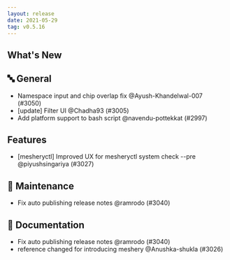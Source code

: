 ```yaml
---
layout: release
date: 2021-05-29
tag: v0.5.16
---
```


## What's New

## 🔤 General

- Namespace input and chip overlap fix @Ayush-Khandelwal-007 (#3050)
- [update] Filter UI @Chadha93 (#3005)
- Add platform support to bash script @navendu-pottekkat (#2997)

## Features
- [mesheryctl] Improved UX for mesheryctl system check --pre @piyushsingariya (#3027)

## 🧰 Maintenance

- Fix auto publishing release notes @ramrodo (#3040)

## 📖 Documentation
- Fix auto publishing release notes @ramrodo (#3040)
- reference changed for introducing meshery @Anushka-shukla (#3026)